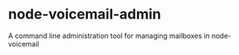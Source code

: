 node-voicemail-admin
====================

A command line administration tool for managing mailboxes in node-voicemail
